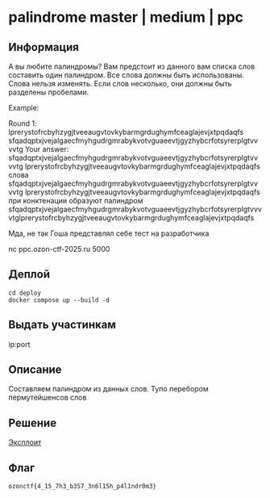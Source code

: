 # palindrome master | medium | ppc

## Информация

А вы любите палиндромы? Вам предстоит из данного вам списка слов составить один палиндром. Все слова должны быть использованы. Слова нельзя изменять. Если слов несколько, они должны быть разделены пробелами.

Example:

Round 1:
lprerystofrcbyhzygjtveeaugvtovkybarmgrdughymfceaglajevjxtpqdaqfs sfqadqptxjvejalgaecfmyhgudrgmrabykvotvguaeevtjgyzhybcrfotsyrerplgtvv vvtg
Your answer: sfqadqptxjvejalgaecfmyhgudrgmrabykvotvguaeevtjgyzhybcrfotsyrerplgtvv vvtg lprerystofrcbyhzygjtveeaugvtovkybarmgrdughymfceaglajevjxtpqdaqfs
слова sfqadqptxjvejalgaecfmyhgudrgmrabykvotvguaeevtjgyzhybcrfotsyrerplgtvv vvtg lprerystofrcbyhzygjtveeaugvtovkybarmgrdughymfceaglajevjxtpqdaqfs при конктенации образуют палиндром sfqadqptxjvejalgaecfmyhgudrgmrabykvotvguaeevtjgyzhybcrfotsyrerplgtvvvvtglprerystofrcbyhzygjtveeaugvtovkybarmgrdughymfceaglajevjxtpqdaqfs

Мда, не так Гоша представлял себе тест на разработчика

nc ppc.ozon-ctf-2025.ru 5000

## Деплой

```
cd deploy
docker compose up --build -d
```

## Выдать участинкам

ip:port

## Описание

Составляем палиндром из данных слов. Тупо перебором пермутейшенсов слов

## Решение

[Эксплоит](solve/solve.py)

## Флаг

```
ozonctf{4_15_7h3_b357_3n6l15h_p4l1ndr0m3}
```
